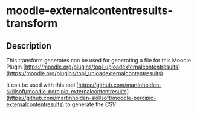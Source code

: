 # moodle-externalcontentresults-transform

## Description
This transform generates can be used for generating a file for this Moodle Plugin [https://moodle.org/plugins/tool_uploadexternalcontentresults](https://moodle.org/plugins/tool_uploadexternalcontentresults)

It can be used with this tool [https://github.com/martinholden-skillsoft/moodle-percipio-externalcontentresults](https://github.com/martinholden-skillsoft/moodle-percipio-externalcontentresults) to generate the CSV
